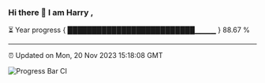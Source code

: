 ### Hi there 👋 I am Harry , 

⏳ Year progress { ██████████████████████████▁▁▁▁ } 88.67 %

---

⏰ Updated on Mon, 20 Nov 2023 15:18:08 GMT

![Progress Bar CI](https://github.com/duykhang68/duykhang68/workflows/Progress%20Bar%20CI/badge.svg)
